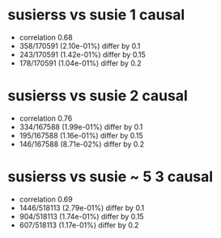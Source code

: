 # susierss vs susie  1 causal

- correlation 0.68
- 358/170591 (2.10e-01%) differ by 0.1
- 243/170591 (1.42e-01%) differ by 0.15
- 178/170591 (1.04e-01%) differ by 0.2


# susierss vs susie  2 causal

- correlation 0.76
- 334/167588 (1.99e-01%) differ by 0.1
- 195/167588 (1.16e-01%) differ by 0.15
- 146/167588 (8.71e-02%) differ by 0.2


# susierss vs susie  ~ 5 3 causal

- correlation 0.69
- 1446/518113 (2.79e-01%) differ by 0.1
- 904/518113 (1.74e-01%) differ by 0.15
- 607/518113 (1.17e-01%) differ by 0.2


